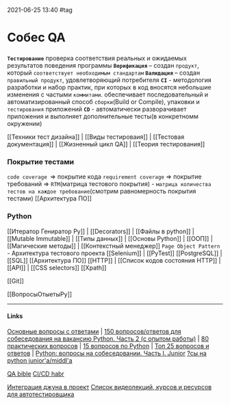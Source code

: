 2021-06-25 13:40
#tag
# Собес QA
###  
**`Тестирование`**  проверка соответствия реальных и ожидаемых результатов поведения программы
**`Верификация`** – создан `продукт`, который `соответствует необходимым стандартам`
**`Валидация`**  – создан `правильный продукт`, удовлетворяющий потребителя
**`CI`** - методология разработки и набор практик, при которых в код вносятся небольшие изменения с частыми `коммитами`. обеспечивает последовательный и автоматизированный способ `сборки`(Build or Compile), упаковки и `тестирования` приложений
**`CD`** -  автоматически разворачивает приложения и выполняет дополнительные тесты(в конкретномм окружении)

[[Техники тест дизайна]] | [[Виды тестироваия]] | [[Тестовая документация]] |   [[Жизненный цикл QA]] | [[Теория тестирования]]

### Покрытие тестами
`code coverage `=> покрытие кода
`requirement coverage` => покрытие требований => `RTM`(матрица тестового покрытия) - `матрица количества тестов на каждое требование`(смотрим равномерность покрытия тестами) 
[[Архитектура ПО]]
### Python
[[Итератор Гениратор Py]] | [[Decorators]] | [[Файлы в python]] | [[Mutable Immutable]] | [[Типы данных]] | [[Основы Python]] | [[ООП]] | [[Магические методы]] | [[Контекстный менеджер]]
`Page Object Pattern` -  Архитектура тестового проекта 
[[Selenium]] | [[PyTest]]
[[PostgreSQL]] | [[SQL]]
[[Архитектура ПО]]
[[HTTP]] | [[Список кодов состояния HTTP]] | [[API]] | [[CSS selectors]] [[Xpath]]

[[Git]]

[[ВопросыОтыетыPy]]
_____________
#### Links
[Основные вопросы с ответами](https://geteasyqa.com/qa/best-test-case-templates-examples/) | [150 вопросов/ответов для собеседования на вакансию Python. Часть 2 (с опытом работы)](https://kirill-sklyarenko.ru/lenta/150-voprosov-na-sobesedovanie-python-s-opytom-raboty) | [80 практических вопросов](https://nuancesprog.ru/p/11460/) | [15 вопросов по Python](https://proglib.io/p/python-interview) | [Топ 25 вопросов и ответов](https://pythonru.com/baza-znanij/voprosy-na-sobesedovanii-python) | [Python: вопросы на собеседовании. Часть I. Junior](https://pythonist.ru/python-voprosy-sobesedovaniya-chast-i-junior/#qst)
[?сы на python junior'a/middl'a](https://pycoder.ru/python-interview-questions/)

[QA bible](https://github.com/VladislavEremeev/QA_bible 'это почти 300 страниц обновляемой смеси ответов на вопросы с реальных собеседований на QA')
[CI/CD habr](https://habr.com/ru/company/otus/blog/515078/)

[Интеграция джуна в проект](https://qahacking.ru/blog/intergatsiya-dzhuna-v-proekt)
[Список видеолекций, курсов и ресурсов для автотестировщика](https://qahacking.ru/kursy)

